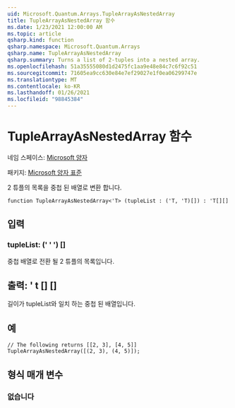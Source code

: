 ```yaml
---
uid: Microsoft.Quantum.Arrays.TupleArrayAsNestedArray
title: TupleArrayAsNestedArray 함수
ms.date: 1/23/2021 12:00:00 AM
ms.topic: article
qsharp.kind: function
qsharp.namespace: Microsoft.Quantum.Arrays
qsharp.name: TupleArrayAsNestedArray
qsharp.summary: Turns a list of 2-tuples into a nested array.
ms.openlocfilehash: 51a35555080d1d2475fc1aa9e48e84c7c6f92c51
ms.sourcegitcommit: 71605ea9cc630e84e7ef29027e1f0ea06299747e
ms.translationtype: MT
ms.contentlocale: ko-KR
ms.lasthandoff: 01/26/2021
ms.locfileid: "98845384"
---
```

# <a name="tuplearrayasnestedarray-function"></a>TupleArrayAsNestedArray 함수

네임 스페이스: [Microsoft 양자](xref:Microsoft.Quantum.Arrays)

패키지: [Microsoft 양자 표준](https://nuget.org/packages/Microsoft.Quantum.Standard)


2 튜플의 목록을 중첩 된 배열로 변환 합니다.

```qsharp
function TupleArrayAsNestedArray<'T> (tupleList : ('T, 'T)[]) : 'T[][]
```


## <a name="input"></a>입력

### <a name="tuplelist--tt"></a>tupleList: (' ' ') []

중첩 배열로 전환 될 2 튜플의 목록입니다.



## <a name="output--t"></a>출력: ' t [] []

길이가 tupleList와 일치 하는 중첩 된 배열입니다.

## <a name="example"></a>예

```qsharp
// The following returns [[2, 3], [4, 5]]
TupleArrayAsNestedArray([(2, 3), (4, 5)]);
```

## <a name="type-parameters"></a>형식 매개 변수

### <a name="t"></a>없습니다

